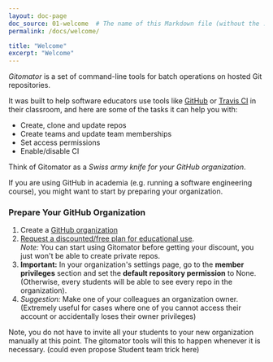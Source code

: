 ```yaml
---
layout: doc-page
doc_source: 01-welcome  # The name of this Markdown file (without the .md folder)
permalink: /docs/welcome/

title: "Welcome"
excerpt: "Welcome"
---
```



_Gitomator_ is a set of command-line tools for batch operations on hosted Git repositories.      

It was built to help software educators use tools like [GitHub](https://github.com) or [Travis CI](http://travis-ci.com) in their classroom, and here are some of the tasks it can help you with:

 * Create, clone and update repos
 * Create teams and update team memberships
 * Set access permissions
 * Enable/disable CI


Think of Gitomator as a _Swiss army knife for your GitHub organization_.


If you are using GitHub in academia (e.g. running a software engineering course), you might want to start by preparing your organization.


### Prepare Your GitHub Organization

 1. Create a [GitHub organization](https://help.github.com/articles/creating-a-new-organization-account/)
 2. [Request a discounted/free plan for educational use](https://education.github.com/discount_requests/new).       
   _Note:_ You can start using Gitomator before getting your discount, you just won't be able to create private repos.
 3. **Important:** In your organization's settings page, go to the **member privileges**
    section and set the **default repository permission** to None.     
    (Otherwise, every students will be able to see every repo in the organization).
 4. _Suggestion:_ Make one of your colleagues an organization owner.         
    (Extremely useful for cases where one of you cannot access their account or
     accidentally loses their owner privileges)

Note, you do not have to invite all your students to your new organization manually at this point. The gitomator tools will this to happen whenever it is necessary. (could even propose Student team trick here)
